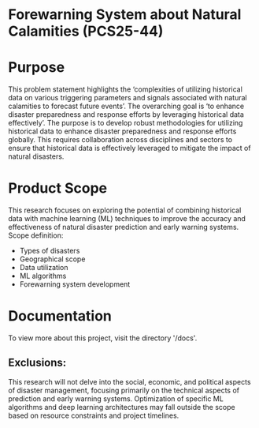 # Forewarning System about Natural Calamities (PCS25-44)

# Purpose

This problem statement highlights the ‘complexities of utilizing historical data on various triggering parameters and signals associated with natural calamities to forecast future events’. The overarching goal is ‘to enhance disaster preparedness and response efforts by leveraging historical data effectively’.
The purpose is to develop robust methodologies for utilizing historical data to enhance disaster preparedness and response efforts globally. This requires collaboration across disciplines and sectors to ensure that historical data is effectively leveraged to mitigate the impact of natural disasters.

# Product Scope

This research focuses on exploring the potential of combining historical data with machine learning (ML) techniques to improve the accuracy and effectiveness of natural disaster prediction and early warning systems.
Scope definition:
* Types of disasters
* Geographical scope
* Data utilization
* ML algorithms
* Forewarning system development

# Documentation

To view more about this project, visit the directory '/docs'.


## Exclusions:
This research will not delve into the social, economic, and political aspects of disaster management, focusing primarily on the technical aspects of prediction and early warning systems.
Optimization of specific ML algorithms and deep learning architectures may fall outside the scope based on resource constraints and project timelines.

